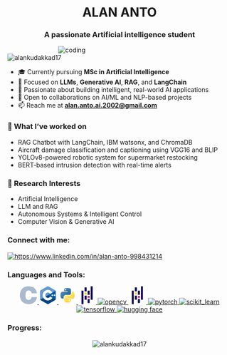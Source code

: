 <h1 align="center">ALAN ANTO</h1>
<h3 align="center">A passionate Artificial intelligence student </h3>
<img align="right" alt="coding" width="390" src="https://cdn.dribbble.com/users/1162077/screenshots/3848914/programmer.gif">

<p align="left"> <img src="https://komarev.com/ghpvc/?username=alankudakkad17&label=Profile%20views&color=0e75b6&style=flat" alt="alankudakkad17" /> </p>

- 🎓 Currently pursuing **MSc in Artificial Intelligence**  
- 🤖 Focused on **LLMs**, **Generative AI**, **RAG**, and **LangChain**  
- 👀 Passionate about building intelligent, real-world AI applications  
- 🤝 Open to collaborations on AI/ML and NLP-based projects  
- 📫 Reach me at **alan.anto.ai.2002@gmail.com**

### 🔧 What I’ve worked on

- RAG Chatbot with LangChain, IBM watsonx, and ChromaDB
- Aircraft damage classification and captioning using VGG16 and BLIP
- YOLOv8-powered robotic system for supermarket restocking
- BERT-based intrusion detection with real-time alerts

### 🔬 Research Interests
- Artificial Intelligence
- LLM and RAG
- Autonomous Systems & Intelligent Control
- Computer Vision & Generative AI

<h3 align="left">Connect with me:</h3>
<p align="left">
<a href="https://linkedin.com/in/https://www.linkedin.com/in/alan-anto-998431214" target="blank"><img align="center" src="https://raw.githubusercontent.com/rahuldkjain/github-profile-readme-generator/master/src/images/icons/Social/linked-in-alt.svg" alt="https://www.linkedin.com/in/alan-anto-998431214" height="30" width="40" /></a>
</p>

<h3 align="left">Languages and Tools:</h3>
<p align="center">
<a href="https://www.cprogramming.com/" target="_blank" rel="noreferrer"> <img src="https://raw.githubusercontent.com/devicons/devicon/master/icons/c/c-original.svg" alt="c" width="40"height="40"/</a> 
<a href="https://www.w3schools.com/cpp/" target="_blank" rel="noreferrer"> <img src="https://raw.githubusercontent.com/devicons/devicon/master/icons/cplusplus/cplusplus-original.svg" alt="cplusplus" width="40" height="40"/>  </a>
<a href="https://www.python.org" target="_blank" rel="noreferrer"> <img src="https://raw.githubusercontent.com/devicons/devicon/master/icons/python/python-original.svg" alt="python" width="40" height="40"/> </a> 
<a href="https://www.mysql.com/" target="_blank" rel="noreferrer"> </a>
<a href="https://pandas.pydata.org/" target="_blank" rel="noreferrer"> <img src="https://raw.githubusercontent.com/devicons/devicon/2ae2a900d2f041da66e950e4d48052658d850630/icons/pandas/pandas-original.svg" alt="pandas" width="40" height="40"/> </a> 
<a href="https://opencv.org/" target="_blank" rel="noreferrer"> <img src="https://www.vectorlogo.zone/logos/opencv/opencv-icon.svg" alt="opencv" width="40" height="40"/> </a> 
<a href="https://pandas.pydata.org/" target="_blank" rel="noreferrer"> <img src="https://raw.githubusercontent.com/devicons/devicon/2ae2a900d2f041da66e950e4d48052658d850630/icons/pandas/pandas-original.svg" alt="pandas" width="40" height="40"/> </a> <a href="https://pytorch.org/" target="_blank" rel="noreferrer"> <img src="https://www.vectorlogo.zone/logos/pytorch/pytorch-icon.svg" alt="pytorch" width="40" height="40"/> </a>
<a href="https://scikit-learn.org/" target="_blank" rel="noreferrer"> <img src="https://upload.wikimedia.org/wikipedia/commons/0/05/Scikit_learn_logo_small.svg" alt="scikit_learn" width="40" height="40"/> </a> 
<a href="https://www.tensorflow.org" target="_blank" rel="noreferrer"> <img src="https://www.vectorlogo.zone/logos/tensorflow/tensorflow-icon.svg" alt="tensorflow" width="40" height="40"/> </a>
<a href="https://huggingface.co/" target="_blank" rel="noreferrer"> <img src="https://huggingface.co/front/assets/huggingface_logo.svg" alt="hugging face" width="40" height="40"/></a>
</p>

<h3 align="left">Progress:</h3>
<p align="center"><img align="center" src="https://github-readme-streak-stats.herokuapp.com/?user=alankudakkad17&theme=blue-green" alt="alankudakkad17" /></p>

